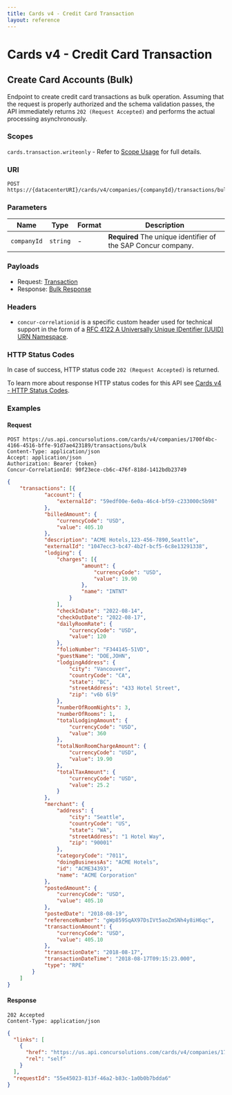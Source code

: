 ```yaml
---
title: Cards v4 - Credit Card Transaction
layout: reference
---
```


# Cards v4 - Credit Card Transaction

## <a name="transaction-bulk-create"></a>Create Card Accounts (Bulk)

Endpoint to create credit card transactions as bulk operation. Assuming that the request is properly authorized and the schema validation passes, the API immediately returns `202 (Request Accepted)` and performs the actual processing asynchronously.

### Scopes

`cards.transaction.writeonly` - Refer to [Scope Usage](./v4.get-started.html#scope-usage) for full details.

### URI

```shell
POST https://{datacenterURI}/cards/v4/companies/{companyId}/transactions/bulk
```

### Parameters

Name|Type|Format|Description
---|---|---|---
`companyId`|`string`|-|**Required** The unique identifier of the SAP Concur company.

### Payloads

* Request: [Transaction](./v4.endpoints.schemas.html#schema-transaction-create)
* Response: [Bulk Response](./v4.endpoints.schemas.html#schema-bulk-response)

###  Headers

* `concur-correlationid` is a specific custom header used for technical support in the form of a [RFC 4122 A Universally Unique IDentifier (UUID) URN Namespace](https://tools.ietf.org/html/rfc4122).

###  HTTP Status Codes

In case of success, HTTP status code `202 (Request Accepted)` is returned.

To learn more about response HTTP status codes for this API see [Cards v4 - HTTP Status Codes](./v4.response-codes.html).

### Examples

#### Request

```shell
POST https://us.api.concursolutions.com/cards/v4/companies/1700f4bc-4166-4516-bffe-91d7ae423189/transactions/bulk
Content-Type: application/json
Accept: application/json
Authorization: Bearer {token}
Concur-CorrelationId: 90f23ece-cb6c-476f-818d-1412bdb23749
```

```json
{
	"transactions": [{
			"account": {
				"externalId": "59edf00e-6e0a-46c4-bf59-c233000c5b98"
			},
			"billedAmount": {
				"currencyCode": "USD",
				"value": 405.10
			},
			"description": "ACME Hotels,123-456-7890,Seattle",
			"externalId": "1047ecc3-bc47-4b2f-bcf5-6c8e13291338",
			"lodging": {
				"charges": [{
						"amount": {
							"currencyCode": "USD",
							"value": 19.90
						},
						"name": "INTNT"
					}
				],
				"checkInDate": "2022-08-14",
				"checkOutDate": "2022-08-17",
				"dailyRoomRate": {
					"currencyCode": "USD",
					"value": 120
				},
				"folioNumber": "F344145-51VD",
				"guestName": "DOE,JOHN",
				"lodgingAddress": {
					"city": "Vancouver",
					"countryCode": "CA",
					"state": "BC",
					"streetAddress": "433 Hotel Street",
					"zip": "v6b 6l9"
				},
				"numberOfRoomNights": 3,
				"numberOfRooms": 1,
				"totalLodgingAmount": {
					"currencyCode": "USD",
					"value": 360
				},
				"totalNonRoomChargeAmount": {
					"currencyCode": "USD",
					"value": 19.90
				},
				"totalTaxAmount": {
					"currencyCode": "USD",
					"value": 25.2
				}
			},
			"merchant": {
				"address": {
					"city": "Seattle",
					"countryCode": "US",
					"state": "WA",
					"streetAddress": "1 Hotel Way",
					"zip": "90001"
				},
				"categoryCode": "7011",
				"doingBusinessAs": "ACME Hotels",
				"id": "ACME34393",
				"name": "ACME Corporation"
			},
			"postedAmount": {
				"currencyCode": "USD",
				"value": 405.10
			},
			"postedDate": "2018-08-19",
			"referenceNumber": "gWp859SqAX97DsIVt5aoZmSNh4y8iH6qc",
			"transactionAmount": {
				"currencyCode": "USD",
				"value": 405.10
			},
			"transactionDate": "2018-08-17",
			"transactionDateTime": "2018-08-17T09:15:23.000",
			"type": "RPE"
		}
	]
}
```

#### Response

```shell
202 Accepted
Content-Type: application/json
```

```json
{
  "links": [
    {
      "href": "https://us.api.concursolutions.com/cards/v4/companies/1700f4bc-4166-4516-bffe-91d7ae423189/bulkrequests/55e45023-813f-46a2-b83c-1a0b0b7bdda6",
      "rel": "self"
    }
  ],
  "requestId": "55e45023-813f-46a2-b83c-1a0b0b7bdda6"
}
```
